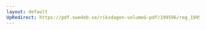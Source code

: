 ```yaml
---
layout: default
UpRedirect: https://pdf.swedeb.se/riksdagen-volumeG-pdf/199596/reg_199596/reg_199596_0156.pdf
---
```

